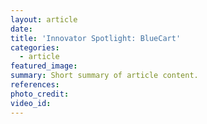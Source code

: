 ```yaml
---
layout: article
date:
title: 'Innovator Spotlight: BlueCart'
categories:
  - article
featured_image:
summary: Short summary of article content.
references:
photo_credit:
video_id:
---
```

